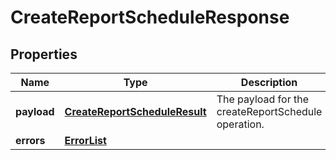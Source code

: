 
# CreateReportScheduleResponse

## Properties
Name | Type | Description | Notes
------------ | ------------- | ------------- | -------------
**payload** | [**CreateReportScheduleResult**](CreateReportScheduleResult.md) | The payload for the createReportSchedule operation. |  [optional]
**errors** | [**ErrorList**](../ErrorList.md) |  |  [optional]



